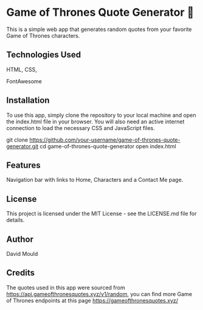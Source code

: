 # Game of Thrones Quote Generator 🦁
This is a simple web app that generates random quotes from your favorite Game of Thrones characters.

## Technologies Used
HTML,
CSS,

FontAwesome

## Installation

To use this app, simply clone the repository to your local machine and open the index.html file in your browser. 
You will also need an active internet connection to load the necessary CSS and JavaScript files.

git clone https://github.com/your-username/game-of-thrones-quote-generator.git
cd game-of-thrones-quote-generator
open index.html

## Features
Navigation bar with links to Home, Characters and a Contact Me page.

## License
This project is licensed under the MIT License - see the LICENSE.md file for details.

## Author
David Mould

## Credits

The quotes used in this app were sourced from https://api.gameofthronesquotes.xyz/v1/random, you can find more Game of Thrones endpoints at 
this page https://gameofthronesquotes.xyz/
